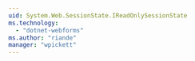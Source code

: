 ```yaml
---
uid: System.Web.SessionState.IReadOnlySessionState
ms.technology: 
  - "dotnet-webforms"
ms.author: "riande"
manager: "wpickett"
---
```

